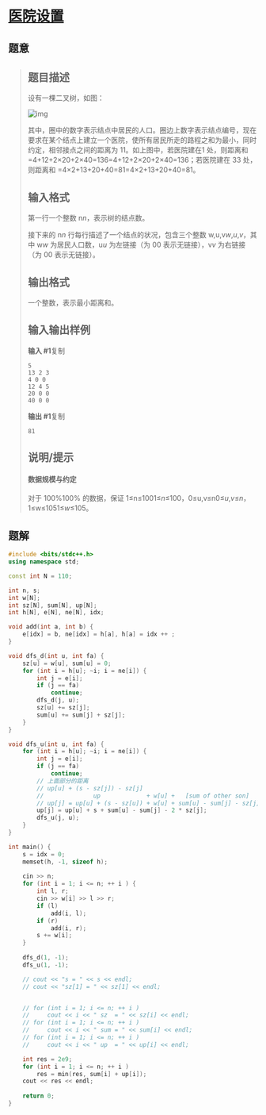 #  [医院设置](https://www.luogu.com.cn/problem/P1364)

## 题意

>   ## 题目描述
>
>   设有一棵二叉树，如图：
>
>   ![img](https://cdn.luogu.com.cn/upload/pic/166.png)
>
>   其中，圈中的数字表示结点中居民的人口。圈边上数字表示结点编号，现在要求在某个结点上建立一个医院，使所有居民所走的路程之和为最小，同时约定，相邻接点之间的距离为 11。如上图中，若医院建在1 处，则距离和 =4+12+2×20+2×40=136=4+12+2×20+2×40=136；若医院建在 33 处，则距离和 =4×2+13+20+40=81=4×2+13+20+40=81。
>
>   ## 输入格式
>
>   第一行一个整数 n*n*，表示树的结点数。
>
>   接下来的 n*n* 行每行描述了一个结点的状况，包含三个整数 w,u,v*w*,*u*,*v*，其中 w*w* 为居民人口数，u*u* 为左链接（为 00 表示无链接），v*v* 为右链接（为 00 表示无链接）。
>
>   ## 输出格式
>
>   一个整数，表示最小距离和。
>
>   ## 输入输出样例
>
>   **输入 #1**复制
>
>   ```
>   5						
>   13 2 3
>   4 0 0
>   12 4 5
>   20 0 0
>   40 0 0
>   ```
>
>   **输出 #1**复制
>
>   ```
>   81
>   ```
>
>   ## 说明/提示
>
>   #### 数据规模与约定
>
>   对于 100%100% 的数据，保证 1≤n≤1001≤*n*≤100，0≤u,v≤n0≤*u*,*v*≤*n*，1≤w≤1051≤*w*≤105。

## 题解



```c++
#include <bits/stdc++.h>
using namespace std;

const int N = 110;

int n, s;
int w[N];
int sz[N], sum[N], up[N];
int h[N], e[N], ne[N], idx;

void add(int a, int b) {
    e[idx] = b, ne[idx] = h[a], h[a] = idx ++ ;
}

void dfs_d(int u, int fa) {
    sz[u] = w[u], sum[u] = 0;
    for (int i = h[u]; ~i; i = ne[i]) {
        int j = e[i];
        if (j == fa)
            continue;
        dfs_d(j, u);
        sz[u] += sz[j];
        sum[u] += sum[j] + sz[j];
    }
}

void dfs_u(int u, int fa) {
    for (int i = h[u]; ~i; i = ne[i]) {
        int j = e[i];
        if (j == fa)
            continue;
        // 上面部分的距离
        // up[u] + (s - sz[j]) - sz[j]
        //              up             + w[u] +   [sum of other son]    +  [size of other son]
        // up[j] = up[u] + (s - sz[u]) + w[u] + sum[u] - sum[j] - sz[j] + sz[u] - w[u] - sz[j];
        up[j] = up[u] + s + sum[u] - sum[j] - 2 * sz[j];
        dfs_u(j, u);
    }
}

int main() {
    s = idx = 0;
    memset(h, -1, sizeof h);
    
    cin >> n;
    for (int i = 1; i <= n; ++ i ) {
        int l, r;
        cin >> w[i] >> l >> r;
        if (l)
            add(i, l);
        if (r)
            add(i, r);
        s += w[i];
    }
    
    dfs_d(1, -1);
    dfs_u(1, -1);

    // cout << "s = " << s << endl;
    // cout << "sz[1] = " << sz[1] << endl;


    // for (int i = 1; i <= n; ++ i )
    //     cout << i << " sz  = " << sz[i] << endl;
    // for (int i = 1; i <= n; ++ i )
    //     cout << i << " sum = " << sum[i] << endl;
    // for (int i = 1; i <= n; ++ i )
    //     cout << i << " up  = " << up[i] << endl;

    int res = 2e9;
    for (int i = 1; i <= n; ++ i )
        res = min(res, sum[i] + up[i]);
    cout << res << endl;
    
    return 0;
}
```



```python3

```


